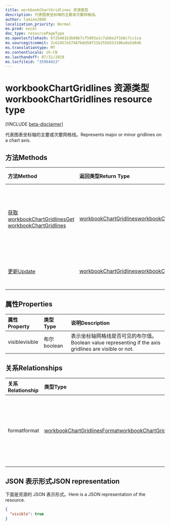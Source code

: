```yaml
---
title: workbookChartGridlines 资源类型
description: 代表图表坐标轴的主要或次要网格线。
author: lumine2008
localization_priority: Normal
ms.prod: excel
doc_type: resourcePageType
ms.openlocfilehash: bf2b481b3b60b7cf5893a1c7ab6e2f168c7cc1ca
ms.sourcegitcommit: 2c62457e57467b8d50f21b255b553106a9a5d8d6
ms.translationtype: MT
ms.contentlocale: zh-CN
ms.lasthandoff: 07/31/2019
ms.locfileid: "35964013"
---
```

# <a name="workbookchartgridlines-resource-type"></a><span data-ttu-id="99bc0-103">workbookChartGridlines 资源类型</span><span class="sxs-lookup"><span data-stu-id="99bc0-103">workbookChartGridlines resource type</span></span>

[!INCLUDE [beta-disclaimer](../../includes/beta-disclaimer.md)]

<span data-ttu-id="99bc0-104">代表图表坐标轴的主要或次要网格线。</span><span class="sxs-lookup"><span data-stu-id="99bc0-104">Represents major or minor gridlines on a chart axis.</span></span>


## <a name="methods"></a><span data-ttu-id="99bc0-105">方法</span><span class="sxs-lookup"><span data-stu-id="99bc0-105">Methods</span></span>

| <span data-ttu-id="99bc0-106">方法</span><span class="sxs-lookup"><span data-stu-id="99bc0-106">Method</span></span>           | <span data-ttu-id="99bc0-107">返回类型</span><span class="sxs-lookup"><span data-stu-id="99bc0-107">Return Type</span></span>    |<span data-ttu-id="99bc0-108">说明</span><span class="sxs-lookup"><span data-stu-id="99bc0-108">Description</span></span>|
|:---------------|:--------|:----------|
|[<span data-ttu-id="99bc0-109">获取 workbookChartGridlines</span><span class="sxs-lookup"><span data-stu-id="99bc0-109">Get workbookChartGridlines</span></span>](../api/chartgridlines-get.md) | [<span data-ttu-id="99bc0-110">workbookChartGridlines</span><span class="sxs-lookup"><span data-stu-id="99bc0-110">workbookChartGridlines</span></span>](workbookchartgridlines.md) |<span data-ttu-id="99bc0-111">读取 chartGridlines 对象的属性和关系。</span><span class="sxs-lookup"><span data-stu-id="99bc0-111">Read properties and relationships of chartGridlines object.</span></span>|
|[<span data-ttu-id="99bc0-112">更新</span><span class="sxs-lookup"><span data-stu-id="99bc0-112">Update</span></span>](../api/chartgridlines-update.md) | [<span data-ttu-id="99bc0-113">workbookChartGridlines</span><span class="sxs-lookup"><span data-stu-id="99bc0-113">workbookChartGridlines</span></span>](workbookchartgridlines.md)    |<span data-ttu-id="99bc0-114">更新 ChartGridlines 对象。</span><span class="sxs-lookup"><span data-stu-id="99bc0-114">Update ChartGridlines object.</span></span> |

## <a name="properties"></a><span data-ttu-id="99bc0-115">属性</span><span class="sxs-lookup"><span data-stu-id="99bc0-115">Properties</span></span>
| <span data-ttu-id="99bc0-116">属性</span><span class="sxs-lookup"><span data-stu-id="99bc0-116">Property</span></span>     | <span data-ttu-id="99bc0-117">类型</span><span class="sxs-lookup"><span data-stu-id="99bc0-117">Type</span></span>   |<span data-ttu-id="99bc0-118">说明</span><span class="sxs-lookup"><span data-stu-id="99bc0-118">Description</span></span>|
|:---------------|:--------|:----------|
|<span data-ttu-id="99bc0-119">visible</span><span class="sxs-lookup"><span data-stu-id="99bc0-119">visible</span></span>|<span data-ttu-id="99bc0-120">布尔</span><span class="sxs-lookup"><span data-stu-id="99bc0-120">boolean</span></span>|<span data-ttu-id="99bc0-121">表示坐标轴网格线是否可见的布尔值。</span><span class="sxs-lookup"><span data-stu-id="99bc0-121">Boolean value representing if the axis gridlines are visible or not.</span></span>|

## <a name="relationships"></a><span data-ttu-id="99bc0-122">关系</span><span class="sxs-lookup"><span data-stu-id="99bc0-122">Relationships</span></span>
| <span data-ttu-id="99bc0-123">关系</span><span class="sxs-lookup"><span data-stu-id="99bc0-123">Relationship</span></span> | <span data-ttu-id="99bc0-124">类型</span><span class="sxs-lookup"><span data-stu-id="99bc0-124">Type</span></span>   |<span data-ttu-id="99bc0-125">说明</span><span class="sxs-lookup"><span data-stu-id="99bc0-125">Description</span></span>|
|:---------------|:--------|:----------|
|<span data-ttu-id="99bc0-126">format</span><span class="sxs-lookup"><span data-stu-id="99bc0-126">format</span></span>|[<span data-ttu-id="99bc0-127">workbookChartGridlinesFormat</span><span class="sxs-lookup"><span data-stu-id="99bc0-127">workbookChartGridlinesFormat</span></span>](workbookchartgridlinesformat.md)|<span data-ttu-id="99bc0-128">表示图表网格线的格式。</span><span class="sxs-lookup"><span data-stu-id="99bc0-128">Represents the formatting of chart gridlines.</span></span> <span data-ttu-id="99bc0-129">只读。</span><span class="sxs-lookup"><span data-stu-id="99bc0-129">Read-only.</span></span>|

## <a name="json-representation"></a><span data-ttu-id="99bc0-130">JSON 表示形式</span><span class="sxs-lookup"><span data-stu-id="99bc0-130">JSON representation</span></span>

<span data-ttu-id="99bc0-131">下面是资源的 JSON 表示形式。</span><span class="sxs-lookup"><span data-stu-id="99bc0-131">Here is a JSON representation of the resource.</span></span>

<!-- {
  "blockType": "resource",
  "baseType": "microsoft.graph.entity",
  "optionalProperties": [

  ],
  "@odata.type": "microsoft.graph.workbookChartGridlines"
}-->

```json
{
  "visible": true
}

```

<!-- uuid: 8fcb5dbc-d5aa-4681-8e31-b001d5168d79
2015-10-25 14:57:30 UTC -->
<!--
{
  "type": "#page.annotation",
  "description": "ChartGridlines resource",
  "keywords": "",
  "section": "documentation",
  "tocPath": "",
  "suppressions": []
}
-->
